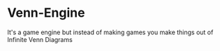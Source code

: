 # Venn-Engine
It's a game engine but instead of making games you make things out of Infinite Venn Diagrams
